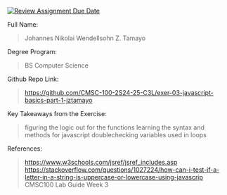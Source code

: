 [![Review Assignment Due Date](https://classroom.github.com/assets/deadline-readme-button-22041afd0340ce965d47ae6ef1cefeee28c7c493a6346c4f15d667ab976d596c.svg)](https://classroom.github.com/a/si3U9_eK)

Full Name: 
> Johannes Nikolai Wendellsohn Z. Tamayo

Degree Program: 
> BS Computer Science

Github Repo Link:
> https://github.com/CMSC-100-2S24-25-C3L/exer-03-javascript-basics-part-1-jztamayo

Key Takeaways from the Exercise:
> figuring the logic out for the functions
> learning the syntax and methods for javascript
> doublechecking variables used in loops

References: 
> https://www.w3schools.com/jsref/jsref_includes.asp
> https://stackoverflow.com/questions/1027224/how-can-i-test-if-a-letter-in-a-string-is-uppercase-or-lowercase-using-javascrip
> CMSC100 Lab Guide Week 3